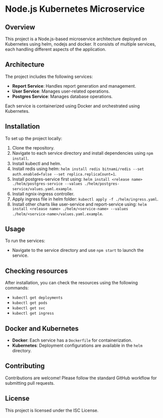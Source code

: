 # Node.js Kubernetes Microservice

## Overview

This project is a Node.js-based microservice architecture deployed on Kubernetes using helm, nodejs and docker. It consists of multiple services, each handling different aspects of the application.

## Architecture

The project includes the following services:

- **Report Service**: Handles report generation and management.
- **User Service**: Manages user-related operations.
- **Postgres Service**: Manages database operations.

Each service is containerized using Docker and orchestrated using Kubernetes.

## Installation

To set up the project locally:

1. Clone the repository.
2. Navigate to each service directory and install dependencies using `npm install`.
3. Install kubectl and helm.
4. Install redis using helm: `helm install redis bitnami/redis --set auth.enabled=false --set replica.replicaCount=1`.
5. Install postgres-service first using: `helm install <release name> ./helm/postgres-service --values ./helm/postgres-service/values.yaml.example`.
6. Install ngnix-ingress controller.
7. Apply ingress file in helm folder: `kubectl apply -f ./helm/ingress.yaml`.
8. Install other charts like user-service and report-service using: `helm install <release name> ./helm/<service-name> --values ./helm/<service-name>/values.yaml.example`.

## Usage

To run the services:

- Navigate to the service directory and use `npm start` to launch the service.

## Checking resources

After installation, you can check the resources using the following commands:

- `kubectl get deployments`
- `kubectl get pods`
- `kubectl get svc`
- `kubectl get ingress`

## Docker and Kubernetes

- **Docker**: Each service has a `Dockerfile` for containerization.
- **Kubernetes**: Deployment configurations are available in the `helm` directory.

## Contributing

Contributions are welcome! Please follow the standard GitHub workflow for submitting pull requests.

## License

This project is licensed under the ISC License.